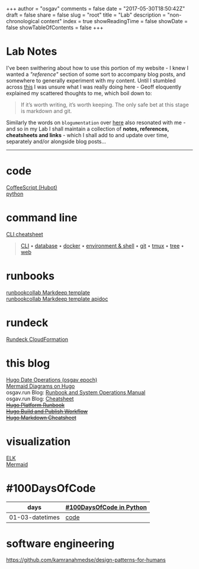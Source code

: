 +++
author = "osgav"
comments = false
date = "2017-05-30T18:50:42Z"
draft = false
share = false
slug = "root"
title = "Lab"
description = "non-chronological content"
index = true
showReadingTime = false
showDate = false
showTableOfContents = false
+++
# Lab Notes

I've been swithering about how to use this portion of my website - I knew I wanted a *"reference"* section of some sort to accompany blog posts, and somewhere to generally experiment with my content. Until I stumbled across [this](https://ghuntley.com/notes/) I was unsure what I was really doing here - Geoff eloquently explained my scattered thoughts to me, which boil down to:

> If it’s worth writing, it’s worth keeping. The only safe bet at this stage is markdown and git.

Similarly the words on `blogumentation` over [here](https://www.jvt.me/posts/2017/06/25/blogumentation/) also resonated with me - and so in my Lab I shall maintain a collection of **notes, references, cheatsheets and links** - which I shall add to and update over time, separately and/or alongside blog posts...

<!-- stumbled across blogumentation post here -->
<!-- https://twitter.com/vvoyer/status/1087705536714412032?s=19 -->
<!-- https://twitter.com/JamieTanna/status/1087979178522222593 -->

---

# code
[CoffeeScript (Hubot)](/lab/coffeescript-hubot.html)<br />
[python](/lab/python.html)<br />


# command line
[CLI cheatsheet](/md/cli-cheatsheet.html)

> [CLI](/lab/cli.html) &bull;
[database](/lab/cli-database.html) &bull;
[docker](/lab/cli-docker.html) &bull;
[environment & shell](/lab/cli-env-shell.html) &bull;
[git](/lab/cli-git.html) &bull;
[tmux](/lab/cli-tmux.html) &bull;
[tree](/lab/cli-tree.html) &bull;
[web](/lab/cli-web.html)


# runbooks
[runbookcollab Markdeep template](/md/runbooks/runbook-template.html)<br />
[runbookcollab Markdeep template apidoc](/md/runbooks/runbook-template-apidoc.html)


# rundeck
[Rundeck CloudFormation](/lab/rundeck-cloudformation.html)<br />


# this blog
[Hugo Date Operations (osgav epoch)](/lab/hugo-date-operations.html)<br />
[Mermaid Diagrams on Hugo](/lab/hugo-mermaid-diagrams.html)<br />
osgav.run Blog: [Runbook and System Operations Manual](/md/runbooks/osgav-blog.html)<br />
osgav.run Blog: [Cheatsheet](/lab/cheatsheet.html)<br />
~~[Hugo Platform Runbook](/lab/hugo-platform-runbook.html)<br />~~
~~[Hugo Build and Publish Workflow](/lab/hugo-build-and-publish-workflow.html)<br />~~
~~[Hugo Markdown Cheatsheet](/lab/hugo-markdown-cheatsheet.html)<br />~~


# visualization
[ELK](/lab/elk.html)<br />
[Mermaid](/lab/mermaid.html)<br />


# #100DaysOfCode

days | [#100DaysOfCode in Python](/lab/100daysofcode.html)
---- | --------------
01-03-datetimes | [code](/md/100days/01-03-datetimes.html)



# software engineering
https://github.com/kamranahmedse/design-patterns-for-humans
